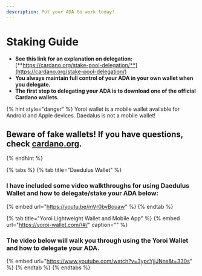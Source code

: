 ```yaml
---
description: Put your ADA to work today!
---
```


# Staking Guide

* **See this link for an explanation on delegation:**  [**https://cardano.org/stake-pool-delegation/**](https://cardano.org/stake-pool-delegation/)
* **You always maintain full control of your ADA in your own wallet when you delegate.**
* **The first step to delegating your ADA is to download one of the official Cardano wallets.**

{% hint style="danger" %}
Yoroi wallet is a mobile wallet available for Android and Apple devices. Daedalus is not a mobile wallet!

## Beware of fake wallets! If you have questions, check [cardano.org](https://cardano.org/stake-pool-delegation#wallets).
{% endhint %}

{% tabs %}
{% tab title="Daedulus Wallet" %}
### I have included some video walkthroughs for using Daedulus Wallet and how to delegate/stake your ADA below:

{% embed url="https://youtu.be/mVr0bvBouaw" %}
{% endtab %}

{% tab title="Yoroi Lightweight Wallet and Mobile App" %}
{% embed url="https://yoroi-wallet.com/\#/" caption="" %}

### The video below will walk you through using the Yoroi Wallet and how to delegate your ADA.

{% embed url="https://www.youtube.com/watch?v=3ypcYjjJNns&t=330s" %}
{% endtab %}
{% endtabs %}

